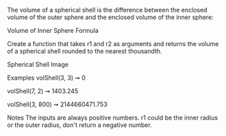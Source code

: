 The volume of a spherical shell is the difference between the enclosed volume of the outer sphere and the enclosed volume of the inner sphere:

Volume of Inner Sphere Formula

Create a function that takes r1 and r2 as arguments and returns the volume of a spherical shell rounded to the nearest thousandth.

Spherical Shell Image

Examples
volShell(3, 3) ➞ 0

volShell(7, 2) ➞ 1403.245

volShell(3, 800) ➞ 2144660471.753

Notes
The inputs are always positive numbers. r1 could be the inner radius or the outer radius, don't return a negative number.
